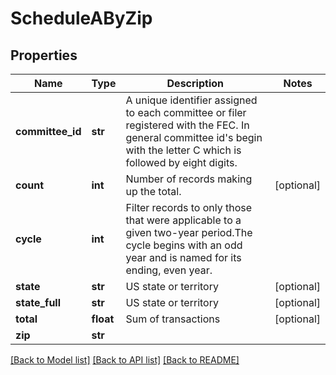 # ScheduleAByZip

## Properties
Name | Type | Description | Notes
------------ | ------------- | ------------- | -------------
**committee_id** | **str** |  A unique identifier assigned to each committee or filer registered with the FEC. In general committee id&#39;s begin with the letter C which is followed by eight digits.  |
**count** | **int** |  Number of records making up the total.  | [optional]
**cycle** | **int** |  Filter records to only those that were applicable to a given two-year period.The cycle begins with an odd year and is named for its ending, even year.  |
**state** | **str** | US state or territory | [optional]
**state_full** | **str** | US state or territory | [optional]
**total** | **float** | Sum of transactions | [optional]
**zip** | **str** |  |

[[Back to Model list]](../README.md#documentation-for-models) [[Back to API list]](../README.md#documentation-for-api-endpoints) [[Back to README]](../README.md)
